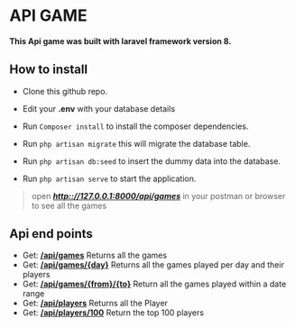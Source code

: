 # API GAME

#### This Api game was built with laravel framework version 8.

## How to install
- Clone this github repo. 
- Edit your **.env** with your database details 
- Run `Composer install` to install the composer dependencies. 
- Run `php artisan migrate` this will migrate the database table. 

- Run `php artisan db:seed` to insert the dummy data into the database. 
- Run `php artisan serve` to start the application. 

> open [***http:://127.0.0.1:8000/api/games***](http:://127.0.0.1:8000/api/games) in your postman or browser to see all the games

## Api end points
- Get: [**/api/games**](http:://127.0.0.1:8000/api/games)  Returns all the games
- Get: [**/api/games/{day}**](http:://127.0.0.1:8000/api/games/{day})  Returns all the games played per day and their players
- Get: [**/api/games/{from}/{to}**](http:://127.0.0.1:8000/api/games/{from}/{to})  Return all the games played within a date range
- Get: [**/api/players**](http:://127.0.0.1:8000/api/players)  Returns all the Player
- Get: [**/api/players/100**](http:://127.0.0.1:8000/api/players)  Return the top 100 players 
